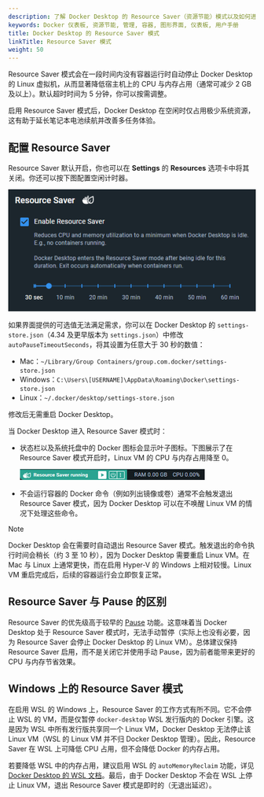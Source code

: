 ```yaml
---
description: 了解 Docker Desktop 的 Resource Saver（资源节能）模式以及如何进行配置
keywords: Docker 仪表板, 资源节能, 管理, 容器, 图形界面, 仪表板, 用户手册
title: Docker Desktop 的 Resource Saver 模式
linkTitle: Resource Saver 模式
weight: 50
---
```


Resource Saver 模式会在一段时间内没有容器运行时自动停止 Docker Desktop 的 Linux 虚拟机，从而显著降低宿主机上的 CPU 与内存占用（通常可减少 2 GB 及以上）。默认超时时间为 5 分钟，你可以按需调整。

启用 Resource Saver 模式后，Docker Desktop 在空闲时仅占用极少系统资源，这有助于延长笔记本电池续航并改善多任务体验。

## 配置 Resource Saver 

Resource Saver 默认开启，你也可以在 **Settings** 的 **Resources** 选项卡中将其关闭。你还可以按下图配置空闲计时器。

![Resource Saver Settings](../images/resource-saver-settings.png)

如果界面提供的可选值无法满足需求，你可以在 Docker Desktop 的 `settings-store.json`（4.34 及更早版本为 `settings.json`）中修改 `autoPauseTimeoutSeconds`，将其设置为任意大于 30 秒的数值： 

  - Mac：`~/Library/Group Containers/group.com.docker/settings-store.json`
  - Windows：`C:\Users\[USERNAME]\AppData\Roaming\Docker\settings-store.json`
  - Linux：`~/.docker/desktop/settings-store.json`

修改后无需重启 Docker Desktop。 

当 Docker Desktop 进入 Resource Saver 模式时： 
- 状态栏以及系统托盘中的 Docker 图标会显示叶子图标。下图展示了在 Resource Saver 模式开启时，Linux VM 的 CPU 与内存占用降至 0。 

   ![Resource Saver Status Bar](../images/resource-saver-status-bar.png)

- 不会运行容器的 Docker 命令（例如列出镜像或卷）通常不会触发退出 Resource Saver 模式，因为 Docker Desktop 可以在不唤醒 Linux VM 的情况下处理这些命令。

> [!NOTE]
>
> Docker Desktop 会在需要时自动退出 Resource Saver 模式。触发退出的命令执行时间会稍长（约 3 至 10 秒），因为 Docker Desktop 需要重启 Linux VM。在 Mac 与 Linux 上通常更快，而在启用 Hyper‑V 的 Windows 上相对较慢。Linux VM 重启完成后，后续的容器运行会立即恢复正常。

## Resource Saver 与 Pause 的区别

Resource Saver 的优先级高于较早的 [Pause](pause.md) 功能。这意味着当 Docker Desktop 处于 Resource Saver 模式时，无法手动暂停（实际上也没有必要，因为 Resource Saver 会停止 Docker Desktop 的 Linux VM）。总体建议保持 Resource Saver 启用，而不是关闭它并使用手动 Pause，因为前者能带来更好的 CPU 与内存节省效果。

## Windows 上的 Resource Saver 模式

在启用 WSL 的 Windows 上，Resource Saver 的工作方式有所不同。它不会停止 WSL 的 VM，而是仅暂停 `docker-desktop` WSL 发行版内的 Docker 引擎。这是因为 WSL 中所有发行版共享同一个 Linux VM，Docker Desktop 无法停止该 Linux VM（WSL 的 Linux VM 并不归 Docker Desktop 管理）。因此，Resource Saver 在 WSL 上可降低 CPU 占用，但不会降低 Docker 的内存占用。 

若要降低 WSL 中的内存占用，建议启用 WSL 的 `autoMemoryReclaim` 功能，详见[Docker Desktop 的 WSL 文档](/manuals/desktop/features/wsl/_index.md)。最后，由于 Docker Desktop 不会在 WSL 上停止 Linux VM，退出 Resource Saver 模式是即时的（无退出延迟）。
